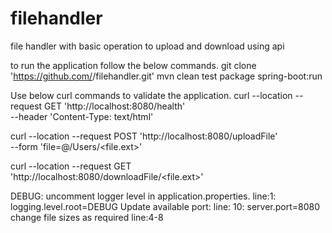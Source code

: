 # filehandler
file handler with basic operation to upload and download using api

to run the application follow the below commands.
git clone 'https://github.com/<user>/filehandler.git'
mvn clean test package spring-boot:run
  
Use below curl commands to validate the application.
curl --location --request GET 'http://localhost:8080/health' \
--header 'Content-Type: text/html'

curl --location --request POST 'http://localhost:8080/uploadFile' \
--form 'file=@/Users/<file.ext>'

curl --location --request GET 'http://localhost:8080/downloadFile/<file.ext>'

DEBUG:
uncomment logger level in application.properties.    line:1: logging.level.root=DEBUG
Update available port:                  line: 10: server.port=8080
change file sizes as required           line:4-8
